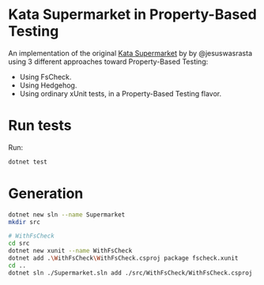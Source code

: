 # Kata Supermarket in Property-Based Testing

An implementation of the original [Kata Supermarket][kata-supermarket]
by  by @jesuswasrasta using 3 different approaches toward
Property-Based Testing:

* Using FsCheck.
* Using Hedgehog.
* Using ordinary xUnit tests, in a Property-Based Testing flavor.


[kata-supermarket]: https://github.com/jesuswasrasta/KataSupermarket-workshop

# Run tests
Run:

```bash
dotnet test
```


# Generation
```bash
dotnet new sln --name Supermarket
mkdir src

# WithFsCheck
cd src
dotnet new xunit --name WithFsCheck
dotnet add .\WithFsCheck\WithFsCheck.csproj package fscheck.xunit
cd ..
dotnet sln ./Supermarket.sln add ./src/WithFsCheck/WithFsCheck.csproj
```
